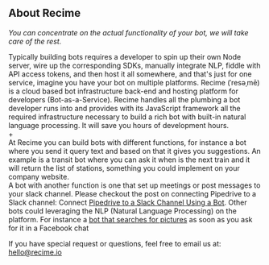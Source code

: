 ## About Recime

_You can concentrate on the actual functionality of your bot, we will take care of the rest._

Typically building bots requires a developer to spin up their own Node server, wire up the corresponding SDKs, manually integrate NLP, fiddle with API access tokens, and then host it all somewhere, and that's just for one service, imagine you have your bot on multiple platforms. Recime \(ˈresəˌmē\) is a cloud based bot infrastructure back-end and hosting platform for developers \(Bot-as-a-Service\). Recime handles all the plumbing a bot developer runs into and provides with its JavaScript framework all the required infrastructure necessary to build a rich bot with built-in natural language processing. It will save you hours of development hours.  
+  
At Recime you can build bots with different functions, for instance a bot where you send it query text and based on that it gives you suggestions. An example is a transit bot where you can ask it when is the next train and it will return the list of stations, something you could implement on your company website.  
A bot with another function is one that set up meetings or post messages to your slack channel. Please checkout the post on connecting Pipedrive to a Slack channel: Connect [Pipedrive to a Slack Channel Using a Bot](https://medium.com/fusion-by-fresco-capital/connect-pipedrive-to-a-slack-channel-using-a-bot-f6f0ba32df3a#.rfa58humr). Other bots could leveraging the NLP \(Natural Language Processing\) on the platform. For instance a [bot that searches for pictures](https://docs.recime.io/facebook_bot.html) as soon as you ask for it in a Facebook chat

If you have special request or questions, feel free to email us at: hello@recime.io
